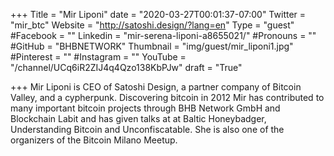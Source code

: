 +++
Title = "Mir Liponi"
date = "2020-03-27T00:01:37-07:00"
Twitter = "mir_btc"
Website = "http://satoshi.design/?lang=en"
Type = "guest"
#Facebook = ""
Linkedin = "mir-serena-liponi-a8655021/"
#Pronouns = ""
#GitHub = "BHBNETWORK"
Thumbnail = "img/guest/mir_liponi1.jpg"
#Pinterest = ""
#Instagram = ""
YouTube = "/channel/UCq6iR2ZIJ4q4Qzo138KbPJw"
draft = "True"

+++
Mir Liponi is CEO of Satoshi Design, a partner company of Bitcoin Valley, and a cypherpunk. Discovering bitcoin in 2012 Mir has contributed to many important bitcoin projects through BHB Network GmbH and Blockchain Labit and has given talks at at Baltic Honeybadger, Understanding Bitcoin and Unconfiscatable. She is also one of the organizers of the Bitcoin Milano Meetup.